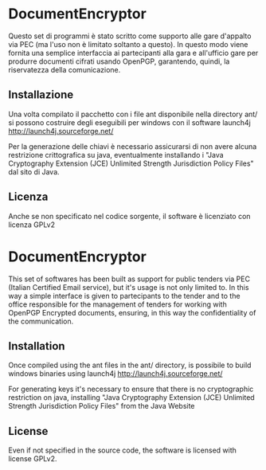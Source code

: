 DocumentEncryptor
================

Questo set di programmi è stato scritto come supporto alle gare d'appalto via PEC (ma l'uso non è limitato soltanto a questo). In questo modo viene fornita una semplice interfaccia ai partecipanti alla gara e all'ufficio gare per produrre documenti cifrati usando OpenPGP, garantendo, quindi, la riservatezza della comunicazione.


Installazione
--------

Una volta compilato il pacchetto con i file ant disponibile nella directory ant/ si possono costruire degli eseguibili per windows con il software launch4j http://launch4j.sourceforge.net/

Per la generazione delle chiavi è necessario assicurarsi di non avere alcuna restrizione crittografica su java, eventualmente installando i "Java Cryptography Extension (JCE) Unlimited Strength Jurisdiction Policy Files" dal sito di Java.


Licenza
--------

Anche se non specificato nel codice sorgente, il software è licenziato con licenza GPLv2

DocumentEncryptor
=================

This set of softwares has been built as support for public tenders via PEC (Italian Certified Email service), but it's usage is not only limited to. In this way a simple interface is given to partecipants to the tender and to the office responsible for the management of tenders for working with OpenPGP Encrypted documents, ensuring, in this way the confidentiality of the communication.


Installation
------------

Once compiled using the ant files in the ant/ directory, is possibile to build windows binaries using launch4j http://launch4j.sourceforge.net/ 

For generating keys it's necessary to ensure that there is no cryptographic restriction on java, installing "Java Cryptography Extension (JCE) Unlimited Strength Jurisdiction Policy Files" from the Java Website

License
--------

Even if not specified in the source code, the software is licensed with license GPLv2.

